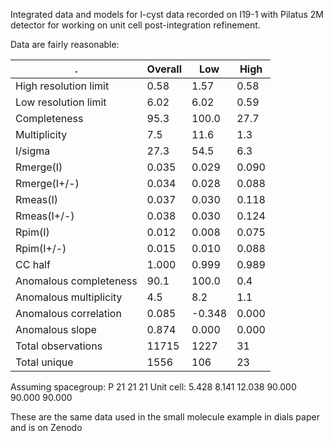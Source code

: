 Integrated data and models for l-cyst data recorded on I19-1 with Pilatus 2M
detector for working on unit cell post-integration refinement.

Data are fairly reasonable:

. | Overall | Low | High
--- | --- | --- | ---
High resolution limit  |                        0.58 |   1.57 |  0.58
Low resolution limit   |                        6.02 |   6.02 |  0.59
Completeness           |                       95.3 |  100.0 |  27.7
Multiplicity           |                        7.5 |   11.6 |   1.3
I/sigma                |                       27.3 |   54.5 |   6.3
Rmerge(I)              |                      0.035 |  0.029 | 0.090
Rmerge(I+/-)           |                      0.034 |  0.028 | 0.088
Rmeas(I)               |                      0.037 |  0.030 | 0.118
Rmeas(I+/-)            |                      0.038 |  0.030 | 0.124
Rpim(I)                |                      0.012 |  0.008 | 0.075
Rpim(I+/-)             |                      0.015 |  0.010 | 0.088
CC half                |                      1.000 |  0.999 | 0.989
Anomalous completeness |                       90.1 |  100.0 |   0.4
Anomalous multiplicity |                        4.5 |    8.2 |   1.1
Anomalous correlation  |                      0.085 | -0.348 | 0.000
Anomalous slope        |                      0.874 |  0.000 | 0.000
Total observations     |                      11715 |   1227 |    31
Total unique           |                       1556 |    106 |    23

Assuming spacegroup: P 21 21 21
Unit cell:
5.428   8.141  12.038
90.000  90.000  90.000

These are the same data used in the small molecule example in dials paper and
is on Zenodo
